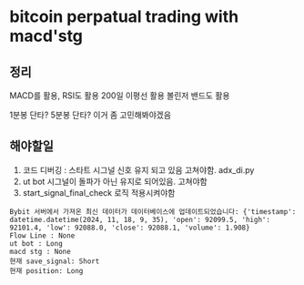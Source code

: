 # bitcoin perpatual trading with macd'stg


## 정리

MACD를 활용, RSI도 활용
200일 이평선 활용
볼린저 밴드도 활용

1분봉 단타? 5분봉 단타? 이거 좀 고민해봐야겠음


## 해야할일

1. 코드 디버깅 : 스타트 시그널 신호 유지 되고 있음 고쳐야함. adx_di.py
2. ut bot 시그널이 돌파가 아닌 유지로 되어있음. 고쳐야함
3. start_signal_final_check 로직 적용시켜야함
```
Bybit 서버에서 가져온 최신 데이터가 데이터베이스에 업데이트되었습니다: {'timestamp': datetime.datetime(2024, 11, 18, 9, 35), 'open': 92099.5, 'high': 92101.4, 'low': 92088.0, 'close': 92088.1, 'volume': 1.908}
Flow Line : None
ut bot : Long
macd stg : None
현재 save_signal: Short
현재 position: Long
```
